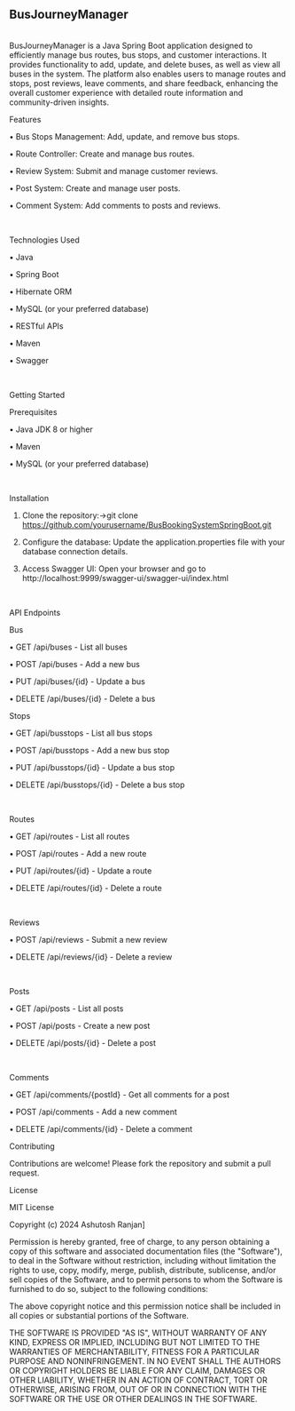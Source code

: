 <h2>BusJourneyManager</h2>
<br>BusJourneyManager is a Java Spring Boot application designed to efficiently manage bus routes, bus stops, and customer interactions. It provides functionality to add, update, and delete buses, as well as view all buses in the system. The platform also enables users to manage routes and stops, post reviews, leave comments, and share feedback, enhancing the overall customer experience with detailed route information and community-driven insights.

<br>

Features

•	Bus Stops Management: Add, update, and remove bus stops.

•	Route Controller: Create and manage bus routes.


•	Review System: Submit and manage customer reviews.

•	Post System: Create and manage user posts.

•	Comment System: Add comments to posts and reviews.

<br>

Technologies Used

•	Java

•	Spring Boot

•	Hibernate ORM

•	MySQL (or your preferred database)

•	RESTful APIs

•	Maven

•	Swagger

<br>

Getting Started

Prerequisites

•	Java JDK 8 or higher

•	Maven

•	MySQL (or your preferred database)

<br>

Installation

1.	Clone the repository:->git clone https://github.com/yourusername/BusBookingSystemSpringBoot.git
   
3.	Configure the database: Update the application.properties file with your database connection details.
   
5.	Access Swagger UI: Open your browser and go to http://localhost:9999/swagger-ui/swagger-ui/index.html
<br>

API Endpoints

Bus 

•	GET /api/buses - List all buses

•	POST /api/buses - Add a new bus

•	PUT /api/buses/{id} - Update a bus

•	DELETE /api/buses/{id} - Delete a bus


 Stops

•	GET /api/busstops - List all bus stops

•	POST /api/busstops - Add a new bus stop

•	PUT /api/busstops/{id} - Update a bus stop

•	DELETE /api/busstops/{id} - Delete a bus stop

<br>

Routes

•	GET /api/routes - List all routes

•	POST /api/routes - Add a new route

•	PUT /api/routes/{id} - Update a route

•	DELETE /api/routes/{id} - Delete a route

<br>


Reviews

•	POST /api/reviews - Submit a new review

•	DELETE /api/reviews/{id} - Delete a review

<br>

Posts

•	GET /api/posts - List all posts

•	POST /api/posts - Create a new post

•	DELETE /api/posts/{id} - Delete a post

<br>

Comments

•	GET /api/comments/{postId} - Get all comments for a post

•	POST /api/comments - Add a new comment

•	DELETE /api/comments/{id} - Delete a comment


Contributing

Contributions are welcome! Please fork the repository and submit a pull request.


License

MIT License

Copyright (c) 2024 Ashutosh Ranjan]

Permission is hereby granted, free of charge, to any person obtaining a copy
of this software and associated documentation files (the "Software"), to deal
in the Software without restriction, including without limitation the rights
to use, copy, modify, merge, publish, distribute, sublicense, and/or sell
copies of the Software, and to permit persons to whom the Software is
furnished to do so, subject to the following conditions:

The above copyright notice and this permission notice shall be included in all
copies or substantial portions of the Software.

THE SOFTWARE IS PROVIDED "AS IS", WITHOUT WARRANTY OF ANY KIND, EXPRESS OR
IMPLIED, INCLUDING BUT NOT LIMITED TO THE WARRANTIES OF MERCHANTABILITY,
FITNESS FOR A PARTICULAR PURPOSE AND NONINFRINGEMENT. IN NO EVENT SHALL THE
AUTHORS OR COPYRIGHT HOLDERS BE LIABLE FOR ANY CLAIM, DAMAGES OR OTHER
LIABILITY, WHETHER IN AN ACTION OF CONTRACT, TORT OR OTHERWISE, ARISING FROM,
OUT OF OR IN CONNECTION WITH THE SOFTWARE OR THE USE OR OTHER DEALINGS IN THE
SOFTWARE.


